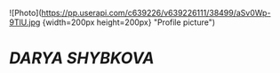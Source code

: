 ![Photo](https://pp.userapi.com/c639226/v639226111/38499/aSv0Wp-9TlU.jpg {width=200px height=200px} "Profile picture")
# *DARYA SHYBKOVA*
